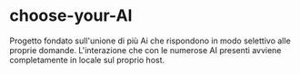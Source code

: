 # choose-your-AI

Progetto fondato sull'unione di più Ai che rispondono in modo selettivo alle proprie domande. L'interazione che con le numerose AI presenti avviene completamente in locale sul proprio host. 
